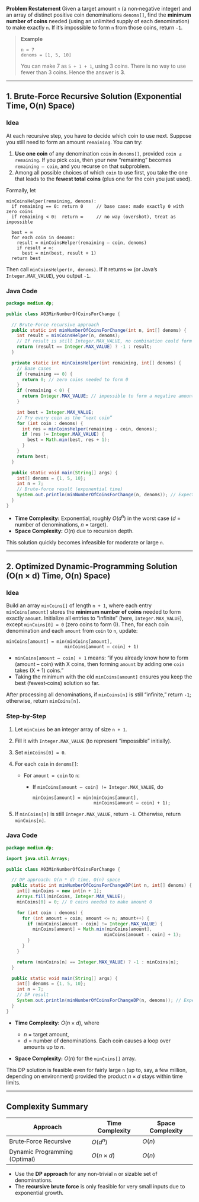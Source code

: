 **Problem Restatement**
Given a target amount `n` (a non‐negative integer) and an array of distinct positive coin denominations `denoms[]`, find the **minimum number of coins** needed (using an unlimited supply of each denomination) to make exactly `n`. If it’s impossible to form `n` from those coins, return `-1`.

> **Example**
>
> ```
> n = 7  
> denoms = [1, 5, 10]  
> ```
>
> You can make 7 as `5 + 1 + 1`, using 3 coins. There is no way to use fewer than 3 coins. Hence the answer is **3**.

---

## 1. Brute‐Force Recursive Solution (Exponential Time, O(n) Space)

### Idea

At each recursive step, you have to decide which coin to use next. Suppose you still need to form an amount `remaining`. You can try:

1. **Use one coin** of any denomination `coin` in `denoms[]`, provided `coin ≤ remaining`. If you pick `coin`, then your new “remaining” becomes `remaining – coin`, and you recurse on that subproblem.
2. Among all possible choices of which `coin` to use first, you take the one that leads to the **fewest total coins** (plus one for the coin you just used).

Formally, let

```
minCoinsHelper(remaining, denoms):
  if remaining == 0: return 0     // base case: made exactly 0 with zero coins
  if remaining < 0:  return ∞     // no way (overshot), treat as impossible

  best = ∞
  for each coin in denoms:
    result = minCoinsHelper(remaining – coin, denoms)
    if result ≠ ∞:
      best = min(best, result + 1)
  return best
```

Then call `minCoinsHelper(n, denoms)`. If it returns ∞ (or Java’s `Integer.MAX_VALUE`), you output `-1`.

### Java Code

```java
package medium.dp;

public class A03MinNumberOfCoinsForChange {

  // Brute‐Force recursive approach
  public static int minNumberOfCoinsForChange(int n, int[] denoms) {
    int result = minCoinsHelper(n, denoms);
    // If result is still Integer.MAX_VALUE, no combination could form exactly n
    return (result == Integer.MAX_VALUE) ? -1 : result;
  }

  private static int minCoinsHelper(int remaining, int[] denoms) {
    // Base cases
    if (remaining == 0) {
      return 0; // zero coins needed to form 0
    }
    if (remaining < 0) {
      return Integer.MAX_VALUE; // impossible to form a negative amount
    }

    int best = Integer.MAX_VALUE;
    // Try every coin as the “next coin”
    for (int coin : denoms) {
      int res = minCoinsHelper(remaining - coin, denoms);
      if (res != Integer.MAX_VALUE) {
        best = Math.min(best, res + 1);
      }
    }
    return best;
  }

  public static void main(String[] args) {
    int[] denoms = {1, 5, 10};
    int n = 7;
    // Brute‐force result (exponential time)
    System.out.println(minNumberOfCoinsForChange(n, denoms)); // Expected: 3
  }
}
```

* **Time Complexity:** Exponential, roughly $O(d^n)$ in the worst case ($d$ = number of denominations, $n$ = target).
* **Space Complexity:** $O(n)$ due to recursion depth.

This solution quickly becomes infeasible for moderate or large `n`.

---

## 2. Optimized Dynamic‐Programming Solution (O(n × d) Time, O(n) Space)

### Idea

Build an array `minCoins[]` of length `n + 1`, where each entry `minCoins[amount]` stores the **minimum number of coins** needed to form exactly `amount`. Initialize all entries to “infinite” (here, `Integer.MAX_VALUE`), except `minCoins[0] = 0` (zero coins to form 0). Then, for each coin denomination and each `amount` from `coin` to `n`, update:

```
minCoins[amount] = min(minCoins[amount],
                      minCoins[amount – coin] + 1)
```

* `minCoins[amount – coin] + 1` means: “if you already know how to form (amount – coin) with X coins, then forming `amount` by adding one `coin` takes (X + 1) coins.”
* Taking the minimum with the old `minCoins[amount]` ensures you keep the best (fewest‐coins) solution so far.

After processing all denominations, if `minCoins[n]` is still “infinite,” return `-1`; otherwise, return `minCoins[n]`.

### Step‐by‐Step

1. Let `minCoins` be an integer array of size `n + 1`.
2. Fill it with `Integer.MAX_VALUE` (to represent “impossible” initially).
3. Set `minCoins[0] = 0`.
4. For each `coin` in `denoms[]`:

   * For `amount = coin` to `n`:

     * If `minCoins[amount – coin] != Integer.MAX_VALUE`, do

       ```
       minCoins[amount] = min(minCoins[amount],
                              minCoins[amount – coin] + 1);
       ```
5. If `minCoins[n]` is still `Integer.MAX_VALUE`, return `-1`. Otherwise, return `minCoins[n]`.

### Java Code

```java
package medium.dp;

import java.util.Arrays;

public class A03MinNumberOfCoinsForChange {

  // DP approach: O(n * d) time, O(n) space
  public static int minNumberOfCoinsForChangeDP(int n, int[] denoms) {
    int[] minCoins = new int[n + 1];
    Arrays.fill(minCoins, Integer.MAX_VALUE);
    minCoins[0] = 0; // 0 coins needed to make amount 0

    for (int coin : denoms) {
      for (int amount = coin; amount <= n; amount++) {
        if (minCoins[amount - coin] != Integer.MAX_VALUE) {
          minCoins[amount] = Math.min(minCoins[amount],
                                     minCoins[amount - coin] + 1);
        }
      }
    }

    return (minCoins[n] == Integer.MAX_VALUE) ? -1 : minCoins[n];
  }

  public static void main(String[] args) {
    int[] denoms = {1, 5, 10};
    int n = 7;
    // DP result
    System.out.println(minNumberOfCoinsForChangeDP(n, denoms)); // Expected: 3
  }
}
```

* **Time Complexity:** $O(n \times d)$, where

  * $n$ = target amount,
  * $d$ = number of denominations.
    Each coin causes a loop over amounts up to $n$.
* **Space Complexity:** $O(n)$ for the `minCoins[]` array.

This DP solution is feasible even for fairly large `n` (up to, say, a few million, depending on environment) provided the product $n \times d$ stays within time limits.

---

## Complexity Summary

| Approach                      | Time Complexity | Space Complexity |
| ----------------------------- | --------------- | ---------------- |
| Brute‐Force Recursive         | $O(d^n)$        | $O(n)$           |
| Dynamic Programming (Optimal) | $O(n \times d)$ | $O(n)$           |

* Use the **DP approach** for any non-trivial `n` or sizable set of denominations.
* The **recursive brute force** is only feasible for very small inputs due to exponential growth.
